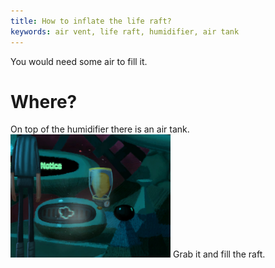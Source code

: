 ```yaml
---
title: How to inflate the life raft?
keywords: air vent, life raft, humidifier, air tank
---
```


You would need some air to fill it.

# Where?
On top of the humidifier there is an air tank.
![Air tank](airtank.png)
Grab it and fill the raft.
